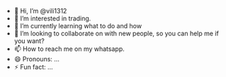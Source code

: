 - 👋 Hi, I’m @vili1312 
- 👀 I’m interested in trading.
- 🌱 I’m currently learning what to do and how
- 💞️ I’m looking to collaborate on with new people, so you can help me if you want?
- 📫 How to reach me on my whatsapp.
- 😄 Pronouns: ...
- ⚡ Fun fact: ...

<!---
vili1312/vili1312 is a ✨ special ✨ repository because its `README.md` (this file) appears on your GitHub profile.
You can click the Preview link to take a look at your changes.
--->
